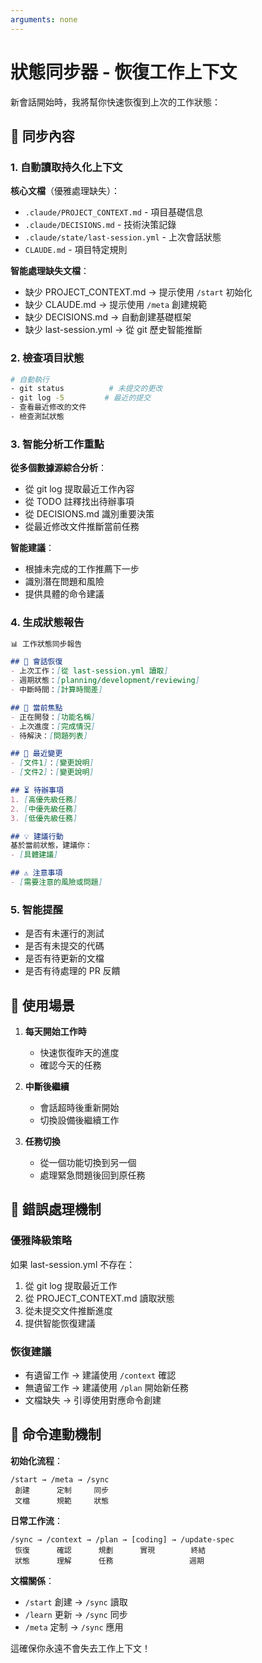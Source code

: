 ```yaml
---
arguments: none
---
```


# 狀態同步器 - 恢復工作上下文

新會話開始時，我將幫你快速恢復到上次的工作狀態：

## 🔄 同步內容

### 1. 自動讀取持久化上下文
**核心文檔**（優雅處理缺失）：
- `.claude/PROJECT_CONTEXT.md` - 項目基礎信息
- `.claude/DECISIONS.md` - 技術決策記錄
- `.claude/state/last-session.yml` - 上次會話狀態
- `CLAUDE.md` - 項目特定規則

**智能處理缺失文檔**：
- 缺少 PROJECT_CONTEXT.md → 提示使用 `/start` 初始化
- 缺少 CLAUDE.md → 提示使用 `/meta` 創建規範
- 缺少 DECISIONS.md → 自動創建基礎框架
- 缺少 last-session.yml → 從 git 歷史智能推斷

### 2. 檢查項目狀態
```bash
# 自動執行
- git status          # 未提交的更改
- git log -5         # 最近的提交
- 查看最近修改的文件
- 檢查測試狀態
```

### 3. 智能分析工作重點
**從多個數據源綜合分析**：
- 從 git log 提取最近工作內容
- 從 TODO 註釋找出待辦事項
- 從 DECISIONS.md 識別重要決策
- 從最近修改文件推斷當前任務

**智能建議**：
- 根據未完成的工作推薦下一步
- 識別潛在問題和風險
- 提供具體的命令建議

### 4. 生成狀態報告

```markdown
📊 工作狀態同步報告

## 🔄 會話恢復
- 上次工作：[從 last-session.yml 讀取]
- 週期狀態：[planning/development/reviewing]
- 中斷時間：[計算時間差]

## 🎯 當前焦點
- 正在開發：[功能名稱]
- 上次進度：[完成情況]
- 待解決：[問題列表]

## 📝 最近變更
- [文件1]：[變更說明]
- [文件2]：[變更說明]

## ⏳ 待辦事項
1. [高優先級任務]
2. [中優先級任務]
3. [低優先級任務]

## 💡 建議行動
基於當前狀態，建議你：
- [具體建議]

## ⚠️ 注意事項
- [需要注意的風險或問題]
```

### 5. 智能提醒
- 是否有未運行的測試
- 是否有未提交的代碼
- 是否有待更新的文檔
- 是否有待處理的 PR 反饋

## 🎯 使用場景

1. **每天開始工作時**
   - 快速恢復昨天的進度
   - 確認今天的任務

2. **中斷後繼續**
   - 會話超時後重新開始
   - 切換設備後繼續工作

3. **任務切換**
   - 從一個功能切換到另一個
   - 處理緊急問題後回到原任務

## 💾 錯誤處理機制

### 優雅降級策略
如果 last-session.yml 不存在：
1. 從 git log 提取最近工作
2. 從 PROJECT_CONTEXT.md 讀取狀態
3. 從未提交文件推斷進度
4. 提供智能恢復建議

### 恢復建議
- 有遺留工作 → 建議使用 `/context` 確認
- 無遺留工作 → 建議使用 `/plan` 開始新任務
- 文檔缺失 → 引導使用對應命令創建

## 🔗 命令連動機制

**初始化流程**：
```
/start → /meta → /sync
 創建      定制     同步
 文檔      規範     狀態
```

**日常工作流**：
```
/sync → /context → /plan → [coding] → /update-spec
 恢復      確認      規劃      實現        終結
 狀態      理解      任務                 週期
```

**文檔關係**：
- `/start` 創建 → `/sync` 讀取
- `/learn` 更新 → `/sync` 同步
- `/meta` 定制 → `/sync` 應用

這確保你永遠不會失去工作上下文！